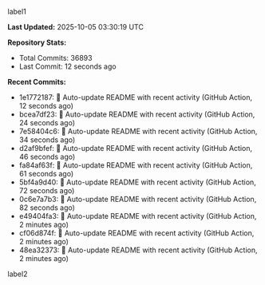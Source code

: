 
label1 
<!-- ACTIVITY_START -->
**Last Updated:** 2025-10-05 03:30:19 UTC

**Repository Stats:**
- Total Commits: 36893
- Last Commit: 12 seconds ago

**Recent Commits:**
- 1e1772187: 🤖 Auto-update README with recent activity (GitHub Action, 12 seconds ago)
- bcea7df23: 🤖 Auto-update README with recent activity (GitHub Action, 24 seconds ago)
- 7e58404c6: 🤖 Auto-update README with recent activity (GitHub Action, 34 seconds ago)
- d2af9bfef: 🤖 Auto-update README with recent activity (GitHub Action, 46 seconds ago)
- fa84af63f: 🤖 Auto-update README with recent activity (GitHub Action, 61 seconds ago)
- 5bf4a9d40: 🤖 Auto-update README with recent activity (GitHub Action, 72 seconds ago)
- 0c6e7a7b3: 🤖 Auto-update README with recent activity (GitHub Action, 82 seconds ago)
- e49404fa3: 🤖 Auto-update README with recent activity (GitHub Action, 2 minutes ago)
- cf06d874f: 🤖 Auto-update README with recent activity (GitHub Action, 2 minutes ago)
- 48ea32373: 🤖 Auto-update README with recent activity (GitHub Action, 2 minutes ago)
<!-- ACTIVITY_END -->

label2
